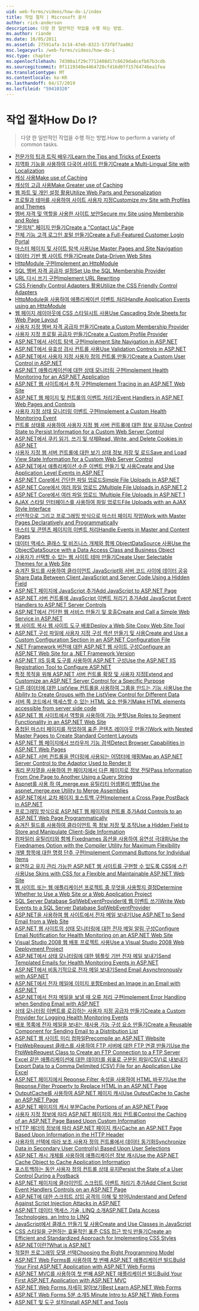 ```yaml
---
uid: web-forms/videos/how-do-i/index
title: 작업 절차 | Microsoft 문서
author: rick-anderson
description: 다양 한 일반적인 작업을 수행 하는 방법.
ms.author: riande
ms.date: 10/05/2011
ms.assetid: 27591afa-3c14-47e6-8323-573f8f7aa862
msc.legacyurl: /web-forms/videos/how-do-i
msc.type: chapter
ms.openlocfilehash: 7d300a1f29c7712408d17c6629da6cefb67b3cdb
ms.sourcegitcommit: 0f1119340e4464720cfd16d0ff15764746ea1fea
ms.translationtype: MT
ms.contentlocale: ko-KR
ms.lasthandoff: 04/17/2019
ms.locfileid: "59410320"
---
```

# <a name="how-do-i"></a><span data-ttu-id="eb531-104">작업 절차</span><span class="sxs-lookup"><span data-stu-id="eb531-104">How Do I?</span></span>

> <span data-ttu-id="eb531-105">다양 한 일반적인 작업을 수행 하는 방법.</span><span class="sxs-lookup"><span data-stu-id="eb531-105">How to perform a variety of common tasks.</span></span>


- [<span data-ttu-id="eb531-106">전문가의 팁과 트릭 배우기</span><span class="sxs-lookup"><span data-stu-id="eb531-106">Learn the Tips and Tricks of Experts</span></span>](how-do-i-learn-the-tips-and-tricks-of-experts.md)
- [<span data-ttu-id="eb531-107">지역화 기능을 사용하여 다국어 사이트 만들기</span><span class="sxs-lookup"><span data-stu-id="eb531-107">Create a Multi-Lingual Site with Localization</span></span>](how-do-i-create-a-multi-lingual-site-with-localization.md)
- [<span data-ttu-id="eb531-108">캐싱 사용</span><span class="sxs-lookup"><span data-stu-id="eb531-108">Make use of Caching</span></span>](how-do-i-make-use-of-caching.md)
- [<span data-ttu-id="eb531-109">캐싱의 고급 사용</span><span class="sxs-lookup"><span data-stu-id="eb531-109">Make Greater use of Caching</span></span>](how-do-i-make-greater-use-of-caching.md)
- [<span data-ttu-id="eb531-110">웹 파트 및 개인 설정 활용</span><span class="sxs-lookup"><span data-stu-id="eb531-110">Utilize Web Parts and Personalization</span></span>](how-do-i-utilize-web-parts-and-personalization.md)
- [<span data-ttu-id="eb531-111">프로필과 테마를 사용하여 사이트 사용자 지정</span><span class="sxs-lookup"><span data-stu-id="eb531-111">Customize my Site with Profiles and Themes</span></span>](how-do-i-customize-my-site-with-profiles-and-themes.md)
- [<span data-ttu-id="eb531-112">멤버 자격 및 역할을 사용한 사이트 보안</span><span class="sxs-lookup"><span data-stu-id="eb531-112">Secure my Site using Membership and Roles</span></span>](how-do-i-secure-my-site-using-membership-and-roles.md)
- [<span data-ttu-id="eb531-113">"문의처" 페이지 만들기</span><span class="sxs-lookup"><span data-stu-id="eb531-113">Create a "Contact Us" Page</span></span>](how-do-i-create-a-contact-us-page.md)
- [<span data-ttu-id="eb531-114">전체 기능 고객 로그인 포털 만들기</span><span class="sxs-lookup"><span data-stu-id="eb531-114">Create a Full-Featured Customer Login Portal</span></span>](how-do-i-create-a-full-featured-customer-login-portal.md)
- [<span data-ttu-id="eb531-115">마스터 페이지 및 사이트 탐색 사용</span><span class="sxs-lookup"><span data-stu-id="eb531-115">Use Master Pages and Site Navigation</span></span>](how-do-i-use-master-pages-and-site-navigation.md)
- [<span data-ttu-id="eb531-116">데이터 기반 웹 사이트 만들기</span><span class="sxs-lookup"><span data-stu-id="eb531-116">Create Data-Driven Web Sites</span></span>](how-do-i-create-data-driven-web-sites.md)
- [<span data-ttu-id="eb531-117">HttpModule 구현</span><span class="sxs-lookup"><span data-stu-id="eb531-117">Implement an HttpModule</span></span>](how-do-i-implement-an-httpmodule.md)
- [<span data-ttu-id="eb531-118">SQL 멤버 자격 공급자 설정</span><span class="sxs-lookup"><span data-stu-id="eb531-118">Set Up the SQL Membership Provider</span></span>](how-do-i-set-up-the-sql-membership-provider.md)
- [<span data-ttu-id="eb531-119">URL 다시 쓰기 구현</span><span class="sxs-lookup"><span data-stu-id="eb531-119">Implement URL Rewriting</span></span>](how-do-i-implement-url-rewriting.md)
- [<span data-ttu-id="eb531-120">CSS Friendly Control Adapters 활용</span><span class="sxs-lookup"><span data-stu-id="eb531-120">Utilize the CSS Friendly Control Adapters</span></span>](how-do-i-utilize-the-css-friendly-control-adapters.md)
- [<span data-ttu-id="eb531-121">HttpModule을 사용하여 애플리케이션 이벤트 처리</span><span class="sxs-lookup"><span data-stu-id="eb531-121">Handle Application Events using an HttpModule</span></span>](how-do-i-handle-application-events-using-an-httpmodule.md)
- [<span data-ttu-id="eb531-122">웹 페이지 레이아웃에 CSS 스타일시트 사용</span><span class="sxs-lookup"><span data-stu-id="eb531-122">Use Cascading Style Sheets for Web Page Layout</span></span>](how-do-i-use-cascading-style-sheets-for-web-page-layout.md)
- [<span data-ttu-id="eb531-123">사용자 지정 멤버 자격 공급자 만들기</span><span class="sxs-lookup"><span data-stu-id="eb531-123">Create a Custom Membership Provider</span></span>](how-do-i-create-a-custom-membership-provider.md)
- [<span data-ttu-id="eb531-124">사용자 지정 프로필 공급자 만들기</span><span class="sxs-lookup"><span data-stu-id="eb531-124">Create a Custom Profile Provider</span></span>](how-do-i-create-a-custom-profile-provider.md)
- [<span data-ttu-id="eb531-125">ASP.NET에서 사이트 탐색 구현</span><span class="sxs-lookup"><span data-stu-id="eb531-125">Implement Site Navigation in ASP.NET</span></span>](how-do-i-implement-site-navigation-in-aspnet.md)
- [<span data-ttu-id="eb531-126">ASP.NET에서 유효성 검사 컨트롤 사용</span><span class="sxs-lookup"><span data-stu-id="eb531-126">Use Validation Controls in ASP.NET</span></span>](how-do-i-use-validation-controls-in-aspnet.md)
- [<span data-ttu-id="eb531-127">ASP.NET에서 사용자 지정 사용자 정의 컨트롤 만들기</span><span class="sxs-lookup"><span data-stu-id="eb531-127">Create a Custom User Control in ASP.NET</span></span>](how-do-i-create-a-custom-user-control-in-aspnet.md)
- [<span data-ttu-id="eb531-128">ASP.NET 애플리케이션에 대한 상태 모니터링 구현</span><span class="sxs-lookup"><span data-stu-id="eb531-128">Implement Health Monitoring for an ASP.NET Application</span></span>](how-do-i-implement-health-monitoring-for-an-aspnet-application.md)
- [<span data-ttu-id="eb531-129">ASP.NET 웹 사이트에서 추적 구현</span><span class="sxs-lookup"><span data-stu-id="eb531-129">Implement Tracing in an ASP.NET Web Site</span></span>](how-do-i-implement-tracing-in-an-aspnet-web-site.md)
- [<span data-ttu-id="eb531-130">ASP.NET 웹 페이지 및 컨트롤의 이벤트 처리기</span><span class="sxs-lookup"><span data-stu-id="eb531-130">Event Handlers in ASP.NET Web Pages and Controls</span></span>](how-do-i-event-handlers-in-aspnet-web-pages-and-controls.md)
- [<span data-ttu-id="eb531-131">사용자 지정 상태 모니터링 이벤트 구현</span><span class="sxs-lookup"><span data-stu-id="eb531-131">Implement a Custom Health Monitoring Event</span></span>](how-do-i-implement-a-custom-health-monitoring-event.md)
- [<span data-ttu-id="eb531-132">컨트롤 상태를 사용하여 사용자 지정 웹 서버 컨트롤에 대한 정보 유지</span><span class="sxs-lookup"><span data-stu-id="eb531-132">Use Control State to Persist Information for a Custom Web Server Control</span></span>](how-do-i-use-control-state-to-persist-information-for-a-custom-web-server-control.md)
- [<span data-ttu-id="eb531-133">ASP.NET에서 쿠키 읽기, 쓰기 및 삭제</span><span class="sxs-lookup"><span data-stu-id="eb531-133">Read, Write, and Delete Cookies in ASP.NET</span></span>](read-write-and-delete-cookies-in-aspnet.md)
- [<span data-ttu-id="eb531-134">사용자 지정 웹 서버 컨트롤에 대한 보기 상태 정보 저장 및 로드</span><span class="sxs-lookup"><span data-stu-id="eb531-134">Save and Load View State Information for a Custom Web Server Control</span></span>](how-do-i-save-and-load-view-state-information-for-a-custom-web-server-control.md)
- [<span data-ttu-id="eb531-135">ASP.NET에서 애플리케이션 수준 이벤트 만들기 및 사용</span><span class="sxs-lookup"><span data-stu-id="eb531-135">Create and Use Application Level Events in ASP.NET</span></span>](how-do-i-create-and-use-application-level-events-in-aspnet.md)
- [<span data-ttu-id="eb531-136">ASP.NET Core에서 간단한 파일 업로드</span><span class="sxs-lookup"><span data-stu-id="eb531-136">Simple File Uploads in ASP.NET</span></span>](how-do-i-simple-file-uploads-in-aspnet.md)
- [<span data-ttu-id="eb531-137">ASP.NET Core에서 여러 파일 업로드 2</span><span class="sxs-lookup"><span data-stu-id="eb531-137">Multiple File Uploads in ASP.NET 2</span></span>](how-do-i-multiple-file-uploads-in-aspnet-2.md)
- [<span data-ttu-id="eb531-138">ASP.NET Core에서 여러 파일 업로드 1</span><span class="sxs-lookup"><span data-stu-id="eb531-138">Multiple File Uploads in ASP.NET 1</span></span>](how-do-i-multiple-file-uploads-in-aspnet-1.md)
- [<span data-ttu-id="eb531-139">AJAX 스타일 인터페이스를 사용하여 파일 업로드</span><span class="sxs-lookup"><span data-stu-id="eb531-139">File Uploads with an AJAX Style Interface</span></span>](how-do-i-file-uploads-with-an-ajax-style-interface.md)
- [<span data-ttu-id="eb531-140">선언적으로 그리고 프로그래밍 방식으로 마스터 페이지 작업</span><span class="sxs-lookup"><span data-stu-id="eb531-140">Work with Master Pages Declaratively and Programmatically</span></span>](how-do-i-work-with-master-pages-declaratively-and-programmatically.md)
- [<span data-ttu-id="eb531-141">마스터 및 콘텐츠 페이지의 이벤트 처리</span><span class="sxs-lookup"><span data-stu-id="eb531-141">Handle Events in Master and Content Pages</span></span>](how-do-i-handle-events-in-master-and-content-pages.md)
- [<span data-ttu-id="eb531-142">데이터 액세스 클래스 및 비즈니스 개체와 함께 ObjectDataSource 사용</span><span class="sxs-lookup"><span data-stu-id="eb531-142">Use the ObjectDataSource with a Data Access Class and Business Object</span></span>](how-do-i-use-the-objectdatasource-with-a-data-access-class-and-business-object.md)
- [<span data-ttu-id="eb531-143">사용자가 선택할 수 있는 웹 사이트 테마 만들기</span><span class="sxs-lookup"><span data-stu-id="eb531-143">Create User Selectable Themes for a Web Site</span></span>](how-do-i-create-user-selectable-themes-for-a-web-site.md)
- [<span data-ttu-id="eb531-144">숨겨진 필드를 사용하여 클라이언트 JavaScript와 서버 코드 사이에 데이터 공유</span><span class="sxs-lookup"><span data-stu-id="eb531-144">Share Data Between Client JavaScript and Server Code Using a Hidden Field</span></span>](how-do-i-share-data-between-client-javascript-and-server-code-using-a-hidden-field.md)
- [<span data-ttu-id="eb531-145">ASP.NET 페이지에 JavaScript 추가</span><span class="sxs-lookup"><span data-stu-id="eb531-145">Add JavaScript to ASP.NET Page</span></span>](how-do-i-add-javascript-to-an-aspnet-page.md)
- [<span data-ttu-id="eb531-146">ASP.NET 서버 컨트롤에 JavaScript 이벤트 처리기 추가</span><span class="sxs-lookup"><span data-stu-id="eb531-146">Add JavaScript Event Handlers to ASP.NET Server Controls</span></span>](how-do-i-add-javascript-event-handlers-to-aspnet-server-controls.md)
- [<span data-ttu-id="eb531-147">ASP.NET에서 간단한 웹 서비스 만들기 및 호출</span><span class="sxs-lookup"><span data-stu-id="eb531-147">Create and Call a Simple Web Service in ASP.NET</span></span>](how-do-i-create-and-call-a-simple-web-service-in-aspnet.md)
- [<span data-ttu-id="eb531-148">웹 사이트 복사 웹 사이트 도구 배포</span><span class="sxs-lookup"><span data-stu-id="eb531-148">Deploy a Web Site Copy Web Site Tool</span></span>](how-do-i-deploy-a-web-site-using-the-copy-web-site-tool.md)
- [<span data-ttu-id="eb531-149">ASP.NET 구성 파일에 사용자 지정 구성 섹션 만들기 및 사용</span><span class="sxs-lookup"><span data-stu-id="eb531-149">Create and Use a Custom Configuration Section in an ASP.NET Configuration File</span></span>](how-do-i-create-and-use-a-custom-configuration-section-in-an-aspnet-configuration-file.md)
- [<span data-ttu-id="eb531-150">.NET Framework 버전에 대한 ASP.NET 웹 사이트 구성</span><span class="sxs-lookup"><span data-stu-id="eb531-150">Configure an ASP.NET Web Site for a .NET Framework Version</span></span>](how-do-i-configure-an-aspnet-web-site-for-a-net-framework-version.md)
- [<span data-ttu-id="eb531-151">ASP.NET IIS 등록 도구를 사용하여 ASP.NET 구성</span><span class="sxs-lookup"><span data-stu-id="eb531-151">Use the ASP.NET IIS Registration Tool to Configure ASP.NET</span></span>](how-do-i-use-the-aspnet-iis-registration-tool-to-configure-aspnet.md)
- [<span data-ttu-id="eb531-152">특정 목적을 위해 ASP.NET 서버 컨트롤 확장 및 사용자 지정</span><span class="sxs-lookup"><span data-stu-id="eb531-152">Extend and Customize an ASP.NET Server Control for a Specific Purpose</span></span>](how-do-i-extend-and-customize-an-aspnet-server-control-for-a-specific-purpose.md)
- [<span data-ttu-id="eb531-153">다른 데이터에 대한 ListView 컨트롤을 사용하여 그룹을 만드는 기능 사용</span><span class="sxs-lookup"><span data-stu-id="eb531-153">Use the Ability to Create Groups with the ListView Control for Different Data</span></span>](how-do-i-use-the-ability-to-create-groups-with-the-listview-control-for-different-data.md)
- [<span data-ttu-id="eb531-154">서버 쪽 코드에서 액세스할 수 있는 HTML 요소 만들기</span><span class="sxs-lookup"><span data-stu-id="eb531-154">Make HTML elements accessible from server side code</span></span>](how-do-i-make-html-elements-accessible-from-server-side-code.md)
- [<span data-ttu-id="eb531-155">ASP.NET 웹 사이트에서 역할을 사용하여 기능 분할</span><span class="sxs-lookup"><span data-stu-id="eb531-155">Use Roles to Segment Functionality in an ASP.NET Web Site</span></span>](how-do-i-use-roles-to-segment-functionality-in-an-aspnet-web-site.md)
- [<span data-ttu-id="eb531-156">중첩된 마스터 페이지를 작업하여 표준 콘텐츠 레이아웃 만들기</span><span class="sxs-lookup"><span data-stu-id="eb531-156">Work with Nested Master Pages to Create Standard Content Layouts</span></span>](how-do-i-work-with-nested-master-pages-to-create-standard-content-layouts.md)
- [<span data-ttu-id="eb531-157">ASP.NET 웹 페이지에서 브라우저 기능 검색</span><span class="sxs-lookup"><span data-stu-id="eb531-157">Detect Browser Capabilities in ASP.NET Web Pages</span></span>](how-do-i-detect-browser-capabilities-in-aspnet-web-pages.md)
- [<span data-ttu-id="eb531-158">ASP.NET 서버 컨트롤을 렌더링에 사용되는 어댑터에 매핑</span><span class="sxs-lookup"><span data-stu-id="eb531-158">Map an ASP.NET Server Control to the Adaptor Used to Render It</span></span>](how-do-i-map-an-aspnet-server-control-to-the-adaptor-used-to-render-it.md)
- [<span data-ttu-id="eb531-159">쿼리 문자열을 사용하여 한 페이지에서 다른 페이지로 정보 전달</span><span class="sxs-lookup"><span data-stu-id="eb531-159">Pass Information From One Page to Another Using a Query String</span></span>](how-do-i-pass-information-from-one-page-to-another-using-a-query-string.md)
- [<span data-ttu-id="eb531-160">Aspnet를 사용 하 여\_merge.exe 유틸리티 어셈블리 병합</span><span class="sxs-lookup"><span data-stu-id="eb531-160">Use the aspnet\_merge.exe Utility to Merge Assemblies</span></span>](how-do-i-use-the-aspnet_mergeexe-utility-to-merge-assemblies.md)
- [<span data-ttu-id="eb531-161">ASP.NET에서 교차 페이지 포스트백 구현</span><span class="sxs-lookup"><span data-stu-id="eb531-161">Implement a Cross Page PostBack in ASP.NET</span></span>](how-do-i-implement-a-cross-page-postback-in-aspnet.md)
- [<span data-ttu-id="eb531-162">프로그래밍 방식으로 ASP.NET 웹 페이지에 컨트롤 추가</span><span class="sxs-lookup"><span data-stu-id="eb531-162">Add Controls to an ASP.NET Web Page Programmatically</span></span>](how-do-i-add-controls-to-an-aspnet-web-page-programmatically.md)
- [<span data-ttu-id="eb531-163">숨겨진 필드를 사용하여 클라이언트 쪽 정보 저장 및 조작</span><span class="sxs-lookup"><span data-stu-id="eb531-163">Use a Hidden Field to Store and Manipulate Client-Side Information</span></span>](how-do-i-use-a-hidden-field-to-store-and-manipulate-client-side-information.md)
- [<span data-ttu-id="eb531-164">컴파일러 유틸리티와 함께 Fixednames 옵션을 사용하여 유연성 극대화</span><span class="sxs-lookup"><span data-stu-id="eb531-164">Use the Fixednames Option with the Compiler Utility for Maximum Flexibility</span></span>](how-do-i-use-the-fixednames-option-with-the-compiler-utility-for-maximum-flexibility.md)
- [<span data-ttu-id="eb531-165">개별 항목에 대한 명령 단추 구현</span><span class="sxs-lookup"><span data-stu-id="eb531-165">Implement Command Buttons for Individual Items</span></span>](how-do-i-implement-command-buttons-for-individual-items.md)
- [<span data-ttu-id="eb531-166">유연하고 유지 관리 가능한 ASP.NET 웹 사이트를 구현할 수 있도록 CSS에 스킨 사용</span><span class="sxs-lookup"><span data-stu-id="eb531-166">Use Skins with CSS for a Flexible and Maintainable ASP.NET Web Site</span></span>](how-do-i-use-skins-with-css-for-a-flexible-and-maintainable-aspnet-web-site.md)
- [<span data-ttu-id="eb531-167">웹 사이트 또는 웹 애플리케이션 프로젝트 중 무엇을 사용할지 결정</span><span class="sxs-lookup"><span data-stu-id="eb531-167">Determine Whether to Use a Web Site or a Web Application Project</span></span>](how-do-i-determine-whether-to-use-a-web-site-or-a-web-application-project.md)
- [<span data-ttu-id="eb531-168">SQL Server Database SqlWebEventProvider에 웹 이벤트 쓰기</span><span class="sxs-lookup"><span data-stu-id="eb531-168">Write Web Events to a SQL Server Database SqlWebEventProvider</span></span>](how-do-i-write-web-events-to-a-sql-server-database-using-the-sqlwebeventprovider.md)
- [<span data-ttu-id="eb531-169">ASP.NET을 사용하여 웹 사이트에서 전자 메일 보내기</span><span class="sxs-lookup"><span data-stu-id="eb531-169">Use ASP.NET to Send Email from a Web Site</span></span>](how-do-i-use-aspnet-to-send-email-from-a-web-site.md)
- [<span data-ttu-id="eb531-170">ASP.NET 웹 사이트의 상태 모니터링에 대한 전자 메일 알림 구성</span><span class="sxs-lookup"><span data-stu-id="eb531-170">Configure Email Notification for Health Monitoring on an ASP.NET Web Site</span></span>](how-do-i-configure-email-notification-for-health-monitoring-on-an-aspnet-web-site.md)
- [<span data-ttu-id="eb531-171">Visual Studio 2008 웹 배포 프로젝트 사용</span><span class="sxs-lookup"><span data-stu-id="eb531-171">Use a Visual Studio 2008 Web Deployment Project</span></span>](how-do-i-use-a-visual-studio-2008-web-deployment-project.md)
- [<span data-ttu-id="eb531-172">ASP.NET에서 상태 모니터링에 대한 템플릿 기반 전자 메일 보내기</span><span class="sxs-lookup"><span data-stu-id="eb531-172">Send Templated Emails for Health Monitoring Events in ASP.NET</span></span>](how-do-i-send-templated-emails-for-health-monitoring-events-in-aspnet.md)
- [<span data-ttu-id="eb531-173">ASP.NET에서 비동기적으로 전자 메일 보내기</span><span class="sxs-lookup"><span data-stu-id="eb531-173">Send Email Asynchronously with ASP.NET</span></span>](how-do-i-send-email-asynchronously-with-aspnet.md)
- [<span data-ttu-id="eb531-174">ASP.NET에서 전자 메일에 이미지 포함</span><span class="sxs-lookup"><span data-stu-id="eb531-174">Embed an Image in an Email with ASP.NET</span></span>](how-do-i-embed-an-image-in-an-email-with-aspnet.md)
- [<span data-ttu-id="eb531-175">ASP.NET에서 전자 메일을 보낼 때 오류 처리 구현</span><span class="sxs-lookup"><span data-stu-id="eb531-175">Implement Error Handling when Sending Email with ASP.NET</span></span>](how-do-i-implement-error-handling-when-sending-email-with-aspnet.md)
- [<span data-ttu-id="eb531-176">상태 모니터링 이벤트를 로깅하는 사용자 지정 공급자 만들기</span><span class="sxs-lookup"><span data-stu-id="eb531-176">Create a Custom Provider for Logging Health Monitoring Events</span></span>](how-do-i-create-a-custom-provider-for-logging-health-monitoring-events.md)
- [<span data-ttu-id="eb531-177">배포 목록에 전자 메일을 보내는 재사용 가능 구성 요소 만들기</span><span class="sxs-lookup"><span data-stu-id="eb531-177">Create a Reusable Component for Sending Email to a Distribution List</span></span>](how-do-i-create-a-reusable-component-for-sending-email-to-a-distribution-list.md)
- [<span data-ttu-id="eb531-178">ASP.NET 웹 사이트 미리 컴파일</span><span class="sxs-lookup"><span data-stu-id="eb531-178">Precompile an ASP.NET Website</span></span>](how-do-i-precompile-an-aspnet-website.md)
- [<span data-ttu-id="eb531-179">FtpWebRequest 클래스를 사용하여 FTP 서버에 대한 FTP 연결 만들기</span><span class="sxs-lookup"><span data-stu-id="eb531-179">Use the FtpWebRequest Class to Create an FTP Connection to a FTP Server</span></span>](how-do-i-use-the-ftpwebrequest-class-to-create-an-ftp-connection-to-a-ftp-server.md)
- [<span data-ttu-id="eb531-180">Excel 같은 애플리케이션에 대한 데이터를 쉼표로 구분된 파일(CSV)로 내보내기</span><span class="sxs-lookup"><span data-stu-id="eb531-180">Export Data to a Comma Delimited (CSV) File for an Application Like Excel</span></span>](how-do-i-export-data-to-a-comma-delimited-csv-file-for-an-application-like-excel.md)
- [<span data-ttu-id="eb531-181">ASP.NET 페이지에서 Reponse.Filter 속성을 사용하여 HTML 바꾸기</span><span class="sxs-lookup"><span data-stu-id="eb531-181">Use the Reponse.Filter Property to Replace HTML in an ASP.NET Page</span></span>](how-do-i-use-the-reponsefilter-property-to-replace-html-in-an-aspnet-page.md)
- [<span data-ttu-id="eb531-182">OutputCache를 사용하여 ASP.NET 페이지 캐시</span><span class="sxs-lookup"><span data-stu-id="eb531-182">Use OutputCache to Cache an ASP.NET Page</span></span>](how-do-i-use-outputcache-to-cache-an-aspnet-page.md)
- [<span data-ttu-id="eb531-183">ASP.NET 페이지의 캐시 부분</span><span class="sxs-lookup"><span data-stu-id="eb531-183">Cache Portions of an ASP.NET Page</span></span>](how-do-i-cache-portions-of-an-aspnet-page.md)
- [<span data-ttu-id="eb531-184">사용자 지정 정보에 따라 ASP.NET 페이지의 캐싱 컨트롤</span><span class="sxs-lookup"><span data-stu-id="eb531-184">Control the Caching of an ASP.NET Page Based Upon Custom Information</span></span>](how-do-i-control-the-caching-of-an-aspnet-page-based-upon-custom-information.md)
- [<span data-ttu-id="eb531-185">HTTP 헤더의 정보에 따라 ASP.NET 페이지 캐시</span><span class="sxs-lookup"><span data-stu-id="eb531-185">Cache an ASP.NET Page Based Upon Information in the HTTP Header</span></span>](how-do-i-cache-an-aspnet-page-based-upon-information-in-the-http-header.md)
- [<span data-ttu-id="eb531-186">사용자의 선택에 따라 보조 사용자 정의 컨트롤에서 데이터 동기화</span><span class="sxs-lookup"><span data-stu-id="eb531-186">Synchronize Data in Secondary User Control(s) Based Upon User Selections</span></span>](how-do-i-synchronize-data-in-secondary-user-controls-based-upon-user-selections.md)
- [<span data-ttu-id="eb531-187">ASP.NET 캐시 개체를 사용하여 애플리케이션 정보 캐시</span><span class="sxs-lookup"><span data-stu-id="eb531-187">Use the ASP.NET Cache Object to Cache Application Information</span></span>](how-do-i-use-the-aspnet-cache-object-to-cache-application-information.md)
- [<span data-ttu-id="eb531-188">포스트백하는 동안 사용자 정의 컨트롤 상태 유지</span><span class="sxs-lookup"><span data-stu-id="eb531-188">Persist the State of a User Control During a Postback</span></span>](how-do-i-persist-the-state-of-a-user-control-during-a-postback.md)
- [<span data-ttu-id="eb531-189">ASP.NET 페이지에 클라이언트 스크립트 이벤트 처리기 추가</span><span class="sxs-lookup"><span data-stu-id="eb531-189">Add Client Script Event Handlers Controls on an ASP.NET Page</span></span>](how-do-i-add-client-script-event-handlers-controls-on-an-aspnet-page.md)
- [<span data-ttu-id="eb531-190">ASP.NET에 대한 스크립트 삽입 공격의 이해 및 방어</span><span class="sxs-lookup"><span data-stu-id="eb531-190">Understand and Defend Against Script Injection Attacks in ASP.NET</span></span>](how-do-i-understand-and-defend-against-script-injection-attacks-in-aspnet.md)
- [<span data-ttu-id="eb531-191">ASP.NET 데이터 액세스 기술, LINQ 소개</span><span class="sxs-lookup"><span data-stu-id="eb531-191">ASP.NET Data Access Technologies, an Intro to LINQ</span></span>](aspnet-data-access-technologies-an-introduction-to-linq.md)
- [<span data-ttu-id="eb531-192">JavaScript에서 클래스 만들기 및 사용</span><span class="sxs-lookup"><span data-stu-id="eb531-192">Create and Use Classes in JavaScript</span></span>](how-do-i-create-and-use-classes-in-javascript.md)
- [<span data-ttu-id="eb531-193">CSS 스타일을 구현하는 효율적인 표준 CSS 접근 방식 만들기</span><span class="sxs-lookup"><span data-stu-id="eb531-193">Create an Efficient and Standardized Approach for Implementing CSS Styles</span></span>](how-do-i-create-an-efficient-and-standardized-approach-for-implementing-css-styles.md)
- [<span data-ttu-id="eb531-194">ASP.NET이란?</span><span class="sxs-lookup"><span data-stu-id="eb531-194">What is ASP.NET</span></span>](what-is-asp-net.md)
- [<span data-ttu-id="eb531-195">적절한 프로그래밍 모델 선택</span><span class="sxs-lookup"><span data-stu-id="eb531-195">Choosing the Right Programming Model</span></span>](choosing-the-right-programming-model.md)
- [<span data-ttu-id="eb531-196">ASP.NET Web Forms를 사용하여 첫 번째 ASP.NET 애플리케이션 빌드</span><span class="sxs-lookup"><span data-stu-id="eb531-196">Build Your First ASP.NET Application with ASP.NET Web Forms</span></span>](build-your-first-asp-net-application-with-asp-net-web-forms.md)
- [<span data-ttu-id="eb531-197">ASP.NET MVC를 사용하여 첫 번째 ASP.NET 애플리케이션 빌드</span><span class="sxs-lookup"><span data-stu-id="eb531-197">Build Your First ASP.NET Application with ASP.NET MVC</span></span>](build-your-first-asp-net-application-with-asp-net-mvc.md)
- [<span data-ttu-id="eb531-198">ASP.NET Web Forms 자세히 알아보기</span><span class="sxs-lookup"><span data-stu-id="eb531-198">Best Learn ASP.NET Web Forms</span></span>](how-to-best-learn-aspnet-web-forms.md)
- [<span data-ttu-id="eb531-199">ASP.NET Web Forms 5분 소개</span><span class="sxs-lookup"><span data-stu-id="eb531-199">5 Minute Intro to ASP.NET Web Forms</span></span>](5-minute-introduction-to-aspnet-web-forms.md)
- [<span data-ttu-id="eb531-200">ASP.NET 및 도구 설치</span><span class="sxs-lookup"><span data-stu-id="eb531-200">Install ASP.NET and Tools</span></span>](how-to-install-asp-net-and-tools.md)
